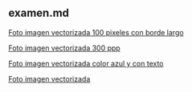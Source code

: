 ## examen.md
[Foto imagen vectorizada 100 pixeles con borde largo](https://raw.githubusercontent.com/marc125678/Soldadura-dise-o/main/IMAGEN%20VECTORIAL%20100.png)

[Foto imagen vectorizada 300 ppp](https://raw.githubusercontent.com/marc125678/Soldadura-dise-o/main/IMAGEN%20VECTORIAL%20300.png)

[Foto imagen vectorizada color azul y con texto](https://raw.githubusercontent.com/marc125678/Soldadura-dise-o/main/Captura%20de%20pantalla%20de%202021-04-23%2012-25-46.png)

[Foto imagen vectorizada](https://raw.githubusercontent.com/marc125678/Soldadura-dise-o/main/Captura%20de%20pantalla%20de%202021-04-23%2012-22-22.png)
